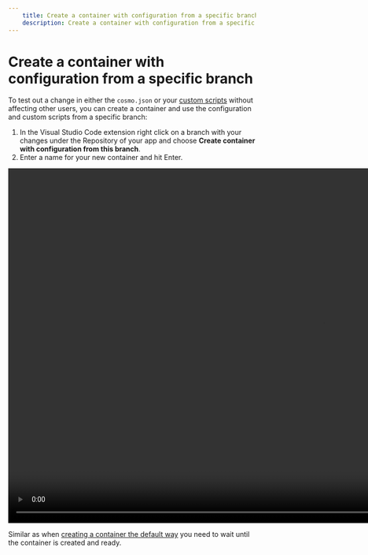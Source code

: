 ```yaml
---
    title: Create a container with configuration from a specific branch
    description: Create a container with configuration from a specific branch
---
```


# Create a container with configuration from a specific branch

To test out a change in either the `cosmo.json` or your [custom scripts](../containers/setup-custom-scripts.md) without affecting other users, you can create a container and use the configuration and custom scripts from a specific branch:

1. In the Visual Studio Code extension right click on a branch with your changes under the Repository of your app and choose **Create container with configuration from this branch**.
1. Enter a name for your new container and hit Enter.

<video width="1280px" height="720px" controls>
  <source src="../media/branch-create-container.mp4" type="video/mp4">
  Your browser does not support the video tag.
</video>

Similar as when [creating a container the default way](create-container.md) you need to wait until the container is created and ready.
